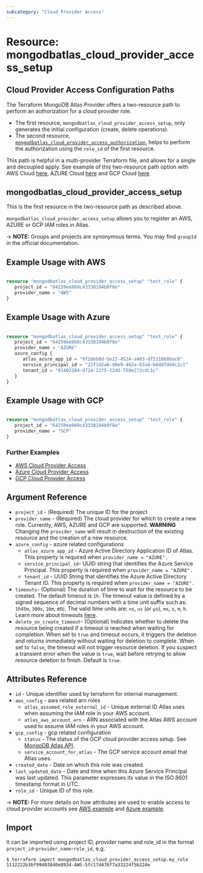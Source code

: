 ```yaml
---
subcategory: "Cloud Provider Access"
---
```


# Resource: mongodbatlas_cloud_provider_access_setup

## Cloud Provider Access Configuration Paths

The Terraform MongoDB Atlas Provider offers a two-resource path to perform an authorization for a cloud provider role.
- The first resource, `mongodbatlas_cloud_provider_access_setup`, only generates the initial configuration (create, delete operations).
- The second resource, [`mongodbatlas_cloud_provider_access_authorization`](cloud_provider_access_authorization), helps to perform the authorization using the `role_id` of the first resource.

This path is helpful in a multi-provider Terraform file, and allows for a single and decoupled apply.
See example of this two-resource path option with AWS Cloud [here](https://github.com/mongodb/terraform-provider-mongodbatlas/tree/v2.0.1/examples/mongodbatlas_cloud_provider_access/aws), AZURE Cloud [here](https://github.com/mongodb/terraform-provider-mongodbatlas/tree/v2.0.1/examples/mongodbatlas_cloud_provider_access/azure) and GCP Cloud [here](https://github.com/mongodb/terraform-provider-mongodbatlas/tree/v2.0.1/examples/mongodbatlas_cloud_provider_access/gcp).


## mongodbatlas_cloud_provider_access_setup

This is the first resource in the two-resource path as described above.

`mongodbatlas_cloud_provider_access_setup` allows you to register an AWS, AZURE or GCP IAM roles in Atlas.

-> **NOTE:** Groups and projects are synonymous terms. You may find `groupId` in the official documentation.

## Example Usage with AWS

```terraform

resource "mongodbatlas_cloud_provider_access_setup" "test_role" {
   project_id = "64259ee860c43338194b0f8e"
   provider_name = "AWS"
}

```

## Example Usage with Azure

```terraform

resource "mongodbatlas_cloud_provider_access_setup" "test_role" {
   project_id = "64259ee860c43338194b0f8e"
   provider_name = "AZURE"
   azure_config {
      atlas_azure_app_id = "9f2deb0d-be22-4524-a403-df531868bac0"
      service_principal_id = "22f1d2a6-d0e9-482a-83a4-b8dd7dddc2c1"
      tenant_id = "91402384-d71e-22f5-22dd-759e272cdc1c"
   }
}

```

## Example Usage with GCP

```terraform

resource "mongodbatlas_cloud_provider_access_setup" "test_role" {
   project_id = "64259ee860c43338194b0f8e"
   provider_name = "GCP"
}

```

### Further Examples
- [AWS Cloud Provider Access](https://github.com/mongodb/terraform-provider-mongodbatlas/tree/v2.0.1/examples/mongodbatlas_cloud_provider_access/aws)
- [Azure Cloud Provider Access](https://github.com/mongodb/terraform-provider-mongodbatlas/tree/v2.0.1/examples/mongodbatlas_cloud_provider_access/azure)
- [GCP Cloud Provider Access](https://github.com/mongodb/terraform-provider-mongodbatlas/tree/v2.0.1/examples/mongodbatlas_cloud_provider_access/gcp)


## Argument Reference

* `project_id` - (Required) The unique ID for the project
* `provider_name` - (Required) The cloud provider for which to create a new role. Currently, AWS, AZURE and GCP are supported. **WARNING** Changing the `provider_name` will result in destruction of the existing resource and the creation of a new resource.
* `azure_config` - azure related configurations 
   * `atlas_azure_app_id` - Azure Active Directory Application ID of Atlas. This property is required when `provider_name = "AZURE".`
   * `service_principal_id`- UUID string that identifies the Azure Service Principal. This property is required when `provider_name = "AZURE".`
   * `tenant_id`          - UUID String that identifies the Azure Active Directory Tenant ID. This property is required when `provider_name = "AZURE".`
* `timeouts`- (Optional) The duration of time to wait for the resource to be created. The default timeout is `1h`. The timeout value is defined by a signed sequence of decimal numbers with a time unit suffix such as: `1h45m`, `300s`, `10m`, etc. The valid time units are:  `ns`, `us` (or `µs`), `ms`, `s`, `m`, `h`. Learn more about timeouts [here](https://www.terraform.io/plugin/sdkv2/resources/retries-and-customizable-timeouts).
* `delete_on_create_timeout`- (Optional) Indicates whether to delete the resource being created if a timeout is reached when waiting for completion. When set to `true` and timeout occurs, it triggers the deletion and returns immediately without waiting for deletion to complete. When set to `false`, the timeout will not trigger resource deletion. If you suspect a transient error when the value is `true`, wait before retrying to allow resource deletion to finish. Default is `true`.

## Attributes Reference

* `id` - Unique identifier used by terraform for internal management.
* `aws_config` - aws related arn roles 
   * `atlas_assumed_role_external_id` - Unique external ID Atlas uses when assuming the IAM role in your AWS account.
   * `atlas_aws_account_arn`          - ARN associated with the Atlas AWS account used to assume IAM roles in your AWS account.
* `gcp_config` - gcp related configuration
  * `status` - The status of the GCP cloud provider access setup. See [MongoDB Atlas API](https://www.mongodb.com/docs/api/doc/atlas-admin-api-v2/operation/operation-getgroupcloudprovideraccess#operation-getgroupcloudprovideraccess-200-body-application-vnd-atlas-2023-01-01-json-gcp-object-status).
  * `service_account_for_atlas` - The GCP service account email that Atlas uses.
* `created_date`                   - Date on which this role was created.
* `last_updated_date`                - Date and time when this Azure Service Principal was last updated. This parameter expresses its value in the ISO 8601 timestamp format in UTC.
* `role_id`                        - Unique ID of this role.

-> **NOTE:** For more details on how attributes are used to enable access to cloud provider accounts see [AWS example](https://github.com/mongodb/terraform-provider-mongodbatlas/tree/v2.0.1/examples/mongodbatlas_cloud_provider_access/aws) and [Azure example](https://github.com/mongodb/terraform-provider-mongodbatlas/tree/v2.0.1/examples/mongodbatlas_cloud_provider_access/azure). 

## Import
It can be imported using project ID, provider name and role_id in the format `project_id`-`provider_name`-`role_id`, e.g.

```
$ terraform import mongodbatlas_cloud_provider_access_setup.my_role 1112222b3bf99403840e8934-AWS-5fc17d476f7a33224f5b224e
```
